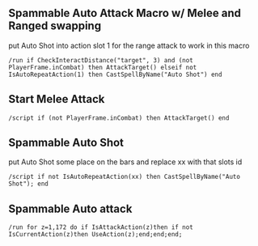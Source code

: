 ## Spammable Auto Attack Macro w/ Melee and Ranged swapping 
put Auto Shot into action slot 1 for the range attack to work in this macro
```
/run if CheckInteractDistance("target", 3) and (not PlayerFrame.inCombat) then AttackTarget() elseif not IsAutoRepeatAction(1) then CastSpellByName("Auto Shot") end
```


## Start Melee Attack
```
/script if (not PlayerFrame.inCombat) then AttackTarget() end
```
 

## Spammable Auto Shot
put Auto Shot some place on the bars and replace xx with that slots id
```
/script if not IsAutoRepeatAction(xx) then CastSpellByName("Auto Shot"); end
```
 

## Spammable Auto attack
```
/run for z=1,172 do if IsAttackAction(z)then if not IsCurrentAction(z)then UseAction(z);end;end;end;
```